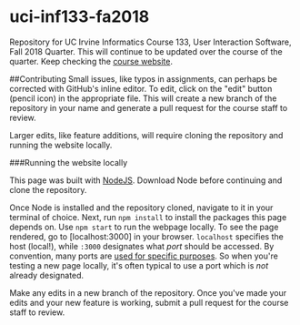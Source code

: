 # uci-inf133-fa2018
Repository for UC Irvine Informatics Course 133, User Interaction Software, Fall 2018 Quarter.
This will continue to be updated over the course of the quarter.
Keep checking the [course website](http://inf133-fa18.depstein.net).

##Contributing
Small issues, like typos in assignments, can perhaps be corrected with GitHub's inline editor.
To edit, click on the "edit" button (pencil icon) in the appropriate file.
This will create a new branch of the repository in your name and generate a pull request for the course staff to review.

Larger edits, like feature additions, will require cloning the repository and running the website locally.

###Running the website locally

This page was built with [NodeJS](https://nodejs.org/en/).
Download Node before continuing and clone the repository.

Once Node is installed and the repository cloned, navigate to it in your terminal of choice.
Next, run `npm install` to install the packages this page depends on.
Use `npm start` to run the webpage locally.
To see the page rendered, go to [localhost:3000] in your browser.
`localhost` specifies the host (local!), while `:3000` designates what _port_ should be accessed.
By convention, many ports are [used for specific purposes](http://bandwidthcontroller.com/applicationPorts.html).
So when you're testing a new page locally, it's often typical to use a port which is _not_ already designated.

Make any edits in a new branch of the repository.
Once you've made your edits and your new feature is working, submit a pull request for the course staff to review.